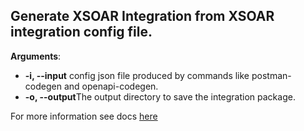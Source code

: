 ## Generate XSOAR Integration from XSOAR integration config file.

**Arguments**:
* **-i, --input** config json file produced by commands like postman-codegen and openapi-codegen.
* **-o, --output**The output directory to save the integration package.

For more information see docs [here](https://xsoar.pan.dev/docs/integrations/code-generator)
